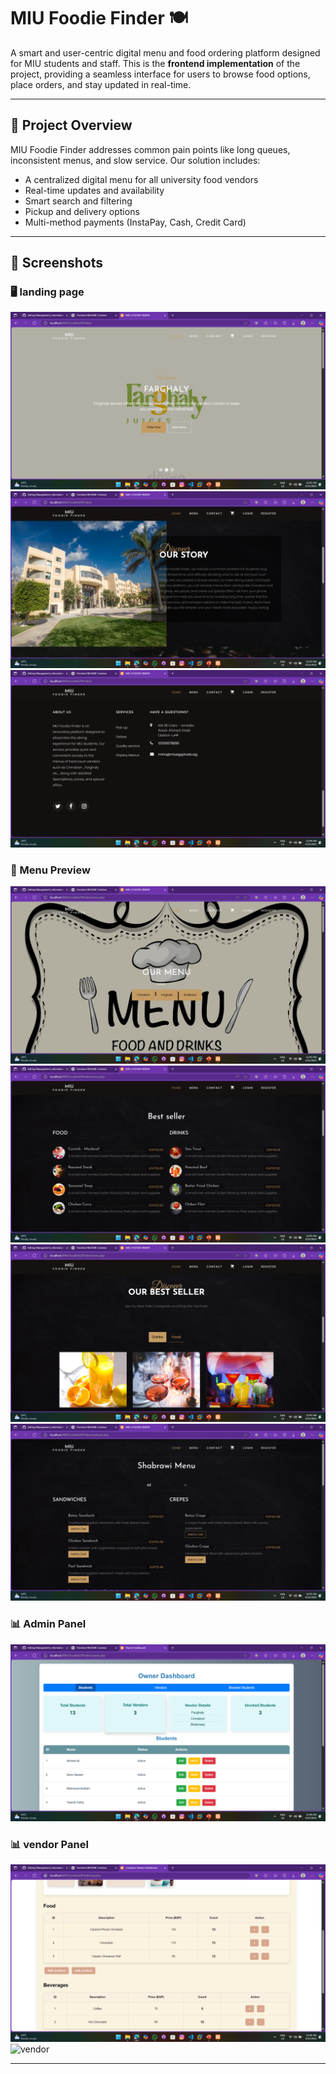 # MIU Foodie Finder 🍽️

A smart and user-centric digital menu and food ordering platform designed for MIU students and staff. This is the **frontend implementation** of the project, providing a seamless interface for users to browse food options, place orders, and stay updated in real-time.

---

## 🚀 Project Overview

MIU Foodie Finder addresses common pain points like long queues, inconsistent menus, and slow service. Our solution includes:

- A centralized digital menu for all university food vendors
- Real-time updates and availability
- Smart search and filtering
- Pickup and delivery options
- Multi-method payments (InstaPay, Cash, Credit Card)

---


## 📸 Screenshots

### 🖥️ landing page 

![1](images/1.png)
![2](images/2.png)
![3](images/3.png)

### 📱 Menu Preview
![Menu](images/Menu1.png)
![Menu](images/Menu2.png)
![Menu](images/Menu3.png)
![Menu](images/Menu4.png)

### 📊 Admin Panel

![Admin Panel](images/Admin.png)
### 📊 vendor Panel

![vendor Panel](images/vendor.png)
![vendor](images/vendor2.png)

---





